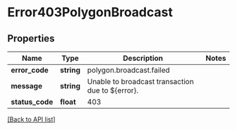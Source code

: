# Error403PolygonBroadcast

## Properties

Name | Type | Description | Notes
------------ | ------------- | ------------- | -------------
**error_code** | **string** | polygon.broadcast.failed |
**message** | **string** | Unable to broadcast transaction due to ${error}. |
**status_code** | **float** | 403 |

[[Back to API list]](../../README.md#api-endpoints)
